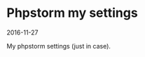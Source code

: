Phpstorm my settings
========================
2016-11-27



My phpstorm settings (just in case).



